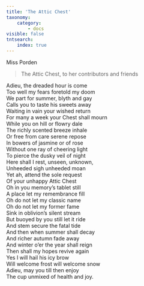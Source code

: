 ```yaml
---
title: 'The Attic Chest'
taxonomy:
    category:
        - docs
visible: false
tntsearch:
    index: true
---
```


<div class="author">Miss Porden</div>

> The Attic Chest, to her contributors and friends  
  
Adieu, the dreaded hour is come  
Too well my fears foretold my doom  
We part for summer, blyth and gay  
Calls you to taste his sweets away  
Waiting in vain your wished return  
For many a week your Chest shall mourn  
While you on hill or flowry dale  
The richly scented breeze inhale  
Or free from care serene repose  
In bowers of jasmine or of rose  
Without one ray of cheering light  
To pierce the dusky veil of night  
Here shall I rest, unseen, unknown,  
Unheeded sigh unheeded moan  
Yet ah, attend the sole request  
Of your unhappy Attic Chest  
Oh in you memory’s tablet still  
A place let my remembrance fill  
Oh do not let my classic name  
Oh do not let my former fame  
Sink in oblivion’s silent stream  
But buoyed by you still let it ride  
And stem secure the fatal tide  
And then when summer shall decay  
And richer autumn fade away  
And winter o’er the year shall reign  
Then shall my hopes revive again  
Yes I will hail his icy brow  
Will welcome frost will welcome snow  
Adieu, may you till then enjoy  
The cup unmixed of health and joy.  